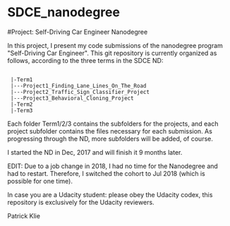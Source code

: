 # SDCE_nanodegree

#Project: Self-Driving Car Engineer Nanodegree

In this project, I present my code submissions of the nanodegree program "Self-Driving Car Engineer".
This git repository is currently organized as follows, according to the three terms in the SDCE ND:

<pre><code>
 |-Term1
 |---Project1_Finding_Lane_Lines_On_The_Road
 |---Project2_Traffic_Sign_Classifier_Project
 |---Project3_Behavioral_Cloning_Project
 |-Term2
 |-Term3
</code></pre>

Each folder Term1/2/3 contains the subfolders for the projects, and each project subfolder contains the files necessary for each submission.
As progressing through the ND, more subfolders will be added, of course.

I started the ND in Dec, 2017 and will finish it 9 months later.

EDIT: Due to a job change in 2018, I had no time for the Nanodegree and had to restart. Therefore, I switched the cohort to Jul 2018 (which is possible for one time).

In case you are a Udacity student: please obey the Udacity codex, this repository is exclusively for the Udacity reviewers.

Patrick Klie
